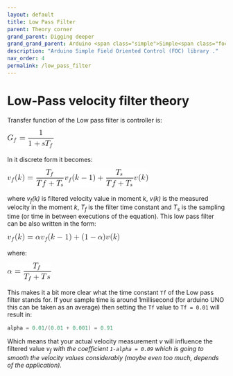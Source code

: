 ```yaml
---
layout: default
title: Low Pass Filter
parent: Theory corner
grand_parent: Digging deeper
grand_grand_parent: Arduino <span class="simple">Simple<span class="foc">FOC</span>library</span>
description: "Arduino Simple Field Oriented Control (FOC) library ."
nav_order: 4
permalink: /low_pass_filter
---
```


# Low-Pass velocity filter theory
Transfer function of the Low pass filter is controller is:

<p><img src="./extras/Images/cont_LPF.png" /></p>
In it discrete form it becomes:

<p><img src="./extras/Images/dis_LPF.png" /></p>

where <i>v<sub>f</sub>(k)</i> is filtered velocity value in moment <i>k</i>, <i>v(k)</i> is the measured velocity in the moment <i>k</i>, <i>T<sub>f</sub></i> is the filter time constant and <i>T<sub>s</sub></i> is the sampling time (or time in between executions of the equation).
This low pass filter can be also written in the form:

<p><img src="./extras/Images/LPF_alpha.png" /></p>

where:

<p><img src="./extras/Images/alpha.png" /></p>

This makes it a bit more clear what the time constant `Tf` of the Low pass filter stands for. If your sample time is around 1millisecond (for arduino UNO this can be taken as an average) then setting the
`Tf` value to `Tf = 0.01` will result in:

```cpp
alpha = 0.01/(0.01 + 0.001) = 0.91
```

Which means that your actual velocity measurement <i>v</i> will influence the filtered value <i>v<sub>f</sub><i> with the coefficient `1-alpha = 0.09` which is going to smooth the velocity values considerably (maybe even too much, depends of the application).


